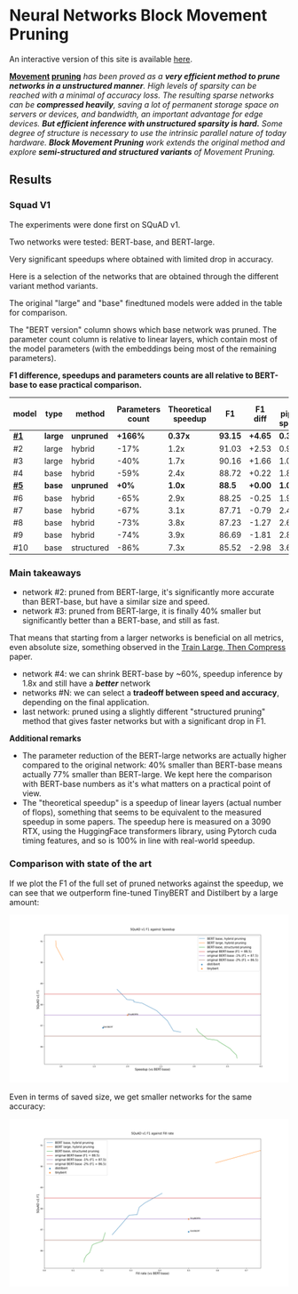 # Neural Networks Block Movement Pruning


An interactive version of this site is available [here](http://madl.ag/nn_pruning).



**[Movement](https://arxiv.org/abs/2005.07683) [pruning](https://github.com/huggingface/transformers/tree/master/examples/research_projects/movement-pruning)** *has been proved as a **very efficient
method to prune networks in a unstructured manner**. High levels of sparsity can be reached with a minimal of accuracy loss. 
The resulting sparse networks can be **compressed heavily**,
saving a lot of permanent storage space on servers or devices, and bandwidth, an important advantage for edge devices.
**But efficient inference with unstructured sparsity is hard.**
Some degree of structure is necessary to use the intrinsic parallel nature of today hardware.
**Block Movement Pruning** work extends the original method and explore **semi-structured and structured variants** of Movement Pruning.*

## Results

### Squad V1
The experiments were done first on SQuAD v1.

Two networks were tested: BERT-base, and BERT-large.

Very significant speedups where obtained with limited drop in accuracy.

Here is a selection of the networks that are obtained through the different variant method variants.

The original "large" and "base" finedtuned models were added in the table for comparison.

The "BERT version" column shows which base network was pruned.
The parameter count column is relative to linear layers, which contain most of the model parameters (with the embeddings being most of the remaining parameters).

**F1 difference, speedups and parameters counts are all relative to BERT-base to ease practical comparison.**

    
|                                        model                                         |  type   |   method   |Parameters count|Theoretical speedup|   F1    | F1 diff |Full pipeline speedup|
|--------------------------------------------------------------------------------------|---------|------------|----------------|-------------------|---------|---------|---------------------|
|**[#1](https://huggingface.co/bert-large-uncased-whole-word-masking-finetuned-squad)**|**large**|**unpruned**|**+166%**       |**0.37x**          |**93.15**|**+4.65**|**0.35x**            |
|#2                                                                                    |large    |hybrid      |-17%            |1.2x               |    91.03|+2.53    |0.92x                |
|#3                                                                                    |large    |hybrid      |-40%            |1.7x               |    90.16|+1.66    |1.03x                |
|#4                                                                                    |base     |hybrid      |-59%            |2.4x               |    88.72|+0.22    |1.84x                |
|**[#5](https://huggingface.co/csarron/bert-base-uncased-squad-v1)**                   |**base** |**unpruned**|**+0%**         |**1.0x**           |**88.5** |**+0.00**|**1.0x**             |
|#6                                                                                    |base     |hybrid      |-65%            |2.9x               |    88.25|-0.25    |1.98x                |
|#7                                                                                    |base     |hybrid      |-67%            |3.1x               |    87.71|-0.79    |2.44x                |
|#8                                                                                    |base     |hybrid      |-73%            |3.8x               |    87.23|-1.27    |2.60x                |
|#9                                                                                    |base     |hybrid      |-74%            |3.9x               |    86.69|-1.81    |2.80x                |
|#10                                                                                   |base     |structured  |-86%            |7.3x               |    85.52|-2.98    |3.64x                |



### Main takeaways
- network #2: pruned from BERT-large, it's significantly more accurate than BERT-base, but have a similar size and speed.
- network #3: pruned from BERT-large, it is finally 40% smaller but significantly better than a BERT-base, and still as fast.

That means that starting from a larger networks is beneficial on all metrics, even absolute size, something observed in the [Train Large, Then Compress](https://arxiv.org/abs/2002.11794) paper.
  
- network #4: we can shrink BERT-base by ~60%, speedup inference by 1.8x and still have a ***better*** network
- networks #N: we can select a **tradeoff between speed and accuracy**, depending on the final application.
- last network: pruned using a slightly different "structured pruning" method that gives faster networks but with a significant drop in F1.

**Additional remarks**
- The parameter reduction of the BERT-large networks are actually higher compared to the original network: 40% smaller than BERT-base means actually 77% smaller than BERT-large.
We kept here the comparison with BERT-base numbers as it's what matters on a practical point of view.
- The "theoretical speedup" is a speedup of linear layers (actual number of flops), something that seems to be equivalent to the measured speedup in some papers. 
The speedup here is measured on a 3090 RTX, using the HuggingFace transformers library, using Pytorch cuda timing features, and so is 100% in line with real-world speedup.

### Comparison with state of the art 
If we plot the F1 of the full set of pruned networks against the speedup, we can see that we outperform fine-tuned TinyBERT and Distilbert by a large amount: 


![Squad v1 speedup](docs/media/new_xp_v0_speedup.png)


Even in terms of saved size, we get smaller networks for the same accuracy:

![Squad v1 speedup](docs/media/new_xp_v0_fill_rate.png)

